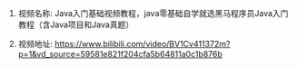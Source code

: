 1. 视频名称: Java入门基础视频教程，java零基础自学就选黑马程序员Java入门教程（含Java项目和Java真题）

3. 视频地址: https://www.bilibili.com/video/BV1Cv411372m?p=1&vd_source=59581e821f204cfa5b64811a0c1b876b